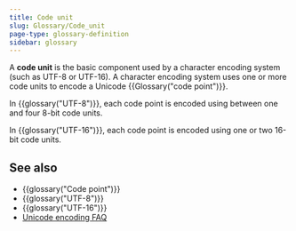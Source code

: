 ```yaml
---
title: Code unit
slug: Glossary/Code_unit
page-type: glossary-definition
sidebar: glossary
---
```


A **code unit** is the basic component used by a character encoding system (such as UTF-8 or UTF-16). A character encoding system uses one or more code units to encode a Unicode {{Glossary("code point")}}.

In {{glossary("UTF-8")}}, each code point is encoded using between one and four 8-bit code units.

In {{glossary("UTF-16")}}, each code point is encoded using one or two 16-bit code units.

## See also

- {{glossary("Code point")}}
- {{glossary("UTF-8")}}
- {{glossary("UTF-16")}}
- [Unicode encoding FAQ](https://www.unicode.org/faq/utf_bom.html)
